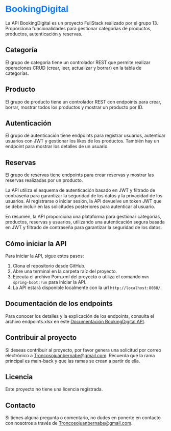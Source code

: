 <h1 style="color: #007bff; font-family: Arial, sans-serif;">BookingDigital</h1>

<p>La API BookingDigital es un proyecto FullStack realizado por el grupo 13. Proporciona funcionalidades para gestionar categorías de productos, productos, autenticación y reservas.</p>
<h2>Categoría</h2>
<p>El grupo de categoría tiene un controlador REST que permite realizar operaciones CRUD (crear, leer, actualizar y borrar) en la tabla de categorías.</p>
<h2>Producto</h2>
<p>El grupo de producto tiene un controlador REST con endpoints para crear, borrar, mostrar todos los productos y mostrar un producto por ID.</p>
<h2>Autenticación</h2>
<p>El grupo de autenticación tiene endpoints para registrar usuarios, autenticar usuarios con JWT y gestionar los likes de los productos. También hay un endpoint para mostrar los detalles de un usuario.</p>
<h2>Reservas</h2>
<p>El grupo de reservas tiene endpoints para crear reservas y mostrar las reservas realizadas por un producto.</p>
<p>La API utiliza el esquema de autenticación basado en JWT y filtrado de contraseña para garantizar la seguridad de los datos y la privacidad de los usuarios. Al registrarse o iniciar sesión, la API devuelve un token JWT que se debe incluir en las solicitudes posteriores para autenticar al usuario.</p>
<p>En resumen, la API proporciona una plataforma para gestionar categorías, productos, reservas y usuarios, utilizando una autenticación segura basada en JWT y filtrado de contraseña para garantizar la seguridad de los datos.</p>

<h2>Cómo iniciar la API</h2>
<p>Para iniciar la API, sigue estos pasos:
<ol><li>Clona el repositorio desde GitHub.</li><li>Abre una terminal en la carpeta raíz del proyecto.</li><li>Ejecuta el archivo Pom.xml del proyecto o utiliza el comando <code>mvn spring-boot:run</code> para iniciar la API.</li><li>La API estará disponible localmente con la url <code>http://localhost:8080/</code>.</li></ol>
<h2>Documentación de los endpoints</h2>
<p>Para conocer los detalles y la explicación de los endpoints, consulta el archivo endpoints.xlsx en este <a href="https://docs.google.com/spreadsheets/d/1tIoZ-k31zQxekkK9fOhr7knXlIihDhgjadk9g1uUuWs/edit#gid=0" target="_new">Documentación BookingDigital API</a>.</p>
<h2>Contribuir al proyecto</h2>
<p>Si deseas contribuir al proyecto, por favor genera una solicitud por correo electrónico a <a href="mailto:Troncosojuanbernabe@gmail.com" target="_new">Troncosojuanbernabe@gmail.com</a>. Recuerda que la rama principal es main-back y que las ramas se crean a partir de ella.<p>
<h2>Licencia</h2>
<p>Este proyecto no tiene una licencia registrada.</p>
<h2>Contacto</h2>
<p>Si tienes alguna pregunta o comentario, no dudes en ponerte en contacto con nosotros a través de <a href="mailto:Troncosojuanbernabe@gmail.com" target="_new">Troncosojuanbernabe@gmail.com</a>.</p>


